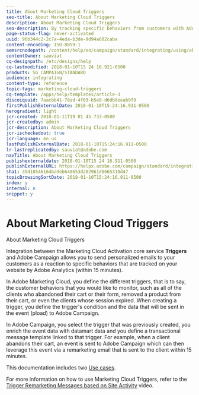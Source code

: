 ```yaml
---
title: About Marketing Cloud Triggers
seo-title: About Marketing Cloud Triggers
description: About Marketing Cloud Triggers
seo-description: By tracking specific behaviors from customers with Adobe Analytics, you can now send personalized emails to your customers in Adobe Campaign.
page-status-flag: never-activated
uuid: 96b344c2-2c7a-4eda-b3de-9d94a602caba
content-encoding: ISO-8859-1
aemsrcnodepath: /content/help/en/campaign/standard/integrating/using/about-marketing-cloud-triggers
contentOwner: sauviat
cq-designpath: /etc/designs/help
cq-lastmodified: 2018-01-10T15 24 16.921-0500
products: SG_CAMPAIGN/STANDARD
audience: integrating
content-type: reference
topic-tags: marketing-cloud-triggers
cq-template: /apps/help/templates/article-3
discoiquuid: 7aacbb41-78ad-4f03-b5e0-d6db8eeab9f9
firstPublishExternalDate: 2018-01-10T15:24:16.911-0500
herogradient: light
jcr-created: 2018-01-11T19 01 45.733-0500
jcr-createdby: admin
jcr-description: About Marketing Cloud Triggers
jcr-ischeckedout: true
jcr-language: en_us
lastPublishExternalDate: 2018-01-10T15:24:16.911-0500
lr-lastreplicatedby: sauviat@adobe.com
navTitle: About Marketing Cloud Triggers
publishexternaldate: 2018-01-10T15 24 16.911-0500
publishExternalURL: https://helpx.adobe.com/campaign/standard/integrating/using/about-marketing-cloud-triggers.html
sha1: 35d10546164ba9eb648653d202961d0665310d47
topicBrowsingSortDate: 2018-01-10T15:24:16.911-0500
index: y
internal: n
snippet: y
---
```


# About Marketing Cloud Triggers

About Marketing Cloud Triggers

Integration between the Marketing Cloud Activation core service **Triggers** and Adobe Campaign allows you to send personalized emails to your customers as a reaction to specific behaviors that are tracked on your website by Adobe Analytics (within 15 minutes).

In Adobe Marketing Cloud, you define the different triggers, that is to say, the customer behaviors that you would like to monitor, such as all of the clients who abandoned their cart or their form, removed a product from their cart, or even the clients whose session expired. When creating a trigger, you define the trigger's condition and the data that will be sent in the event (pload) to Adobe Campaign.

In Adobe Campaign, you select the trigger that was previously created, you enrich the event data with datamart data and you define a transactional message template linked to that trigger. For example, when a client abandons their cart, an event is sent to Adobe Campaign which can then leverage this event via a remarketing email that is sent to the client within 15 minutes.

This documentation includes two [Use cases](../../integrating/using/use-cases.md).

For more information on how to use Marketing Cloud Triggers, refer to the [Trigger Remarketing Messages based on Site Activity](https://helpx.adobe.com/marketing-cloud/how-to/email-marketing.html) video.
